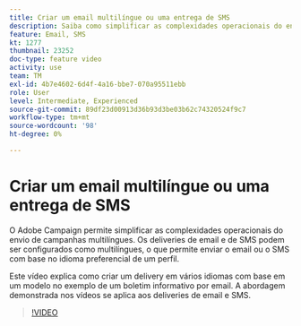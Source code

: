 ```yaml
---
title: Criar um email multilíngue ou uma entrega de SMS
description: Saiba como simplificar as complexidades operacionais do envio de campanhas multilíngues.
feature: Email, SMS
kt: 1277
thumbnail: 23252
doc-type: feature video
activity: use
team: TM
exl-id: 4b7e4602-6d4f-4a16-bbe7-070a95511ebb
role: User
level: Intermediate, Experienced
source-git-commit: 89df23d00913d36b93d3be03b62c74320524f9c7
workflow-type: tm+mt
source-wordcount: '98'
ht-degree: 0%

---
```


# Criar um email multilíngue ou uma entrega de SMS

O Adobe Campaign permite simplificar as complexidades operacionais do envio de campanhas multilíngues. Os deliveries de email e de SMS podem ser configurados como multilíngues, o que permite enviar o email ou o SMS com base no idioma preferencial de um perfil.

Este vídeo explica como criar um delivery em vários idiomas com base em um modelo no exemplo de um boletim informativo por email. A abordagem demonstrada nos vídeos se aplica aos deliveries de email e SMS.

>[!VIDEO](https://video.tv.adobe.com/v/23252?quality=12&learn=on)
